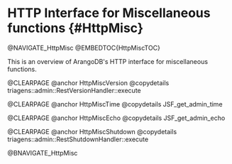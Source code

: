 HTTP Interface for Miscellaneous functions {#HttpMisc}
======================================================

@NAVIGATE_HttpMisc
@EMBEDTOC{HttpMiscTOC}

This is an overview of ArangoDB's HTTP interface for miscellaneous functions.

@CLEARPAGE
@anchor HttpMiscVersion
@copydetails triagens::admin::RestVersionHandler::execute

@CLEARPAGE
@anchor HttpMiscTime
@copydetails JSF_get_admin_time

@CLEARPAGE
@anchor HttpMiscEcho
@copydetails JSF_get_admin_echo

@CLEARPAGE
@anchor HttpMiscShutdown
@copydetails triagens::admin::RestShutdownHandler::execute

@BNAVIGATE_HttpMisc
